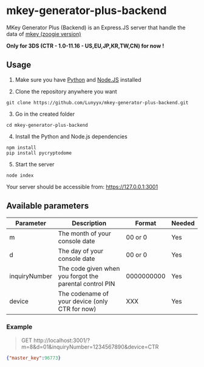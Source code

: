 # mkey-generator-plus-backend
MKey Generator Plus (Backend) is an Express.JS server that handle the data of [mkey (zoogie version)](https://github.com/zoogie/mkey)

**Only for 3DS (CTR - 1.0-11.16 - US,EU,JP,KR,TW,CN) for now !**

## Usage

1. Make sure you have [Python](https://www.python.org/downloads/) and [Node.JS](https://nodejs.org/en/download/) installed

2. Clone the repository anywhere you want
```shell
git clone https://github.com/Lunyyx/mkey-generator-plus-backend.git
```

3. Go in the created folder
```
cd mkey-generator-plus-backend
```

4. Install the Python and Node.js dependencies 
```
npm install
pip install pycryptodome
```

5. Start the server
```
node index
```

Your server should be accessible from: https://127.0.0.1:3001

## Available parameters

| Parameter     | Description                                             | Format     | Needed |
|---------------|---------------------------------------------------------|------------|--------|
| m             | The month of your console date                          | 00 or 0    | Yes    |
| d             | The day of your console date                            | 00 or 0    | Yes    |
| inquiryNumber | The code given when you forgot the parental control PIN | 0000000000 | Yes    |
| device        | The codename of your device (only CTR for now)          | XXX        | Yes    |

### Example

> GET http://localhost:3001/?m=8&d=01&inquiryNumber=1234567890&device=CTR
```json
{"master_key":96773}
```
